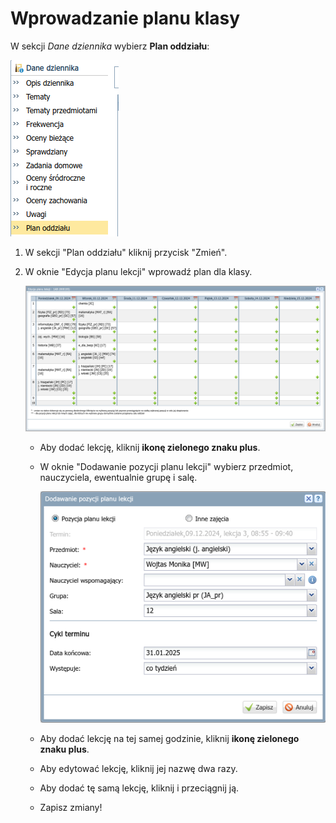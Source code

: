 # Wprowadzanie planu klasy

W sekcji *Dane dziennika* wybierz **Plan oddziału**:

![Sekcja Dane dziennika i Plan oddziału](../imgs/dane_plan_oddzialu.png)

1) W sekcji "Plan oddziału" kliknij przycisk "Zmień".
2) W oknie "Edycja planu lekcji" wprowadź plan dla klasy.

     ![Edycja planu lekcji](../imgs/edycja_planu_lekcji.png)

    - Aby dodać lekcję, kliknij **ikonę zielonego znaku plus**.
    - W oknie "Dodawanie pozycji planu lekcji" wybierz przedmiot, nauczyciela, ewentualnie grupę i salę.
        
        ![Dodawanie pozycji planu lekcji](../imgs/dodawanie_lekcji_na_planie.png)

    - Aby dodać lekcję na tej samej godzinie, kliknij **ikonę zielonego znaku plus**.
    - Aby edytować lekcję, kliknij jej nazwę dwa razy.
    - Aby dodać tę samą lekcję, kliknij i przeciągnij ją.
    - Zapisz zmiany!
